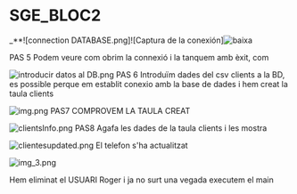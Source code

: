 # SGE_BLOC2


_**![connection DATABASE.png]![Captura de la conexión]![baixa](https://github.com/user-attachments/assets/f558413f-285c-40c6-b873-fc33aafd0b17)

PAS 5
Podem veure com obrim la connexió i la tanquem amb èxit, com 




![introducir datos al DB.png](bloc2_DAHAO/Fotos/introducir%20datos%20al%20DB.png)
PAS 6
Introduïm dades del csv clients a la BD, es possible perque em establit conexio amb la base de dades i hem creat la taula clients


![img.png](img.png)
PAS7 COMPROVEM LA TAULA CREAT

![clientsInfo.png](bloc2_DAHAO/Fotos/clientsInfo.png)
PAS8 Agafa les dades de la taula clients i les mostra

![clientesupdated.png](bloc2_DAHAO/Fotos/clientesupdated.png)
El telefon s'ha actualitzat

![img_3.png](img_3.png)

Hem eliminat el USUARI Roger i ja no surt una vegada executem el main
